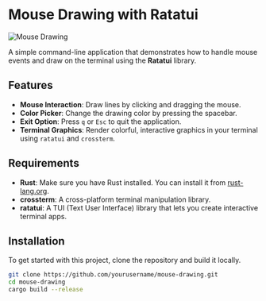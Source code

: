 # Mouse Drawing with Ratatui

![Mouse Drawing](https://img.shields.io/badge/Made%20with-Ratatui-blue?style=flat-square)

A simple command-line application that demonstrates how to handle mouse events and draw on the terminal using the **Ratatui** library.

## Features

- **Mouse Interaction**: Draw lines by clicking and dragging the mouse.
- **Color Picker**: Change the drawing color by pressing the spacebar.
- **Exit Option**: Press `q` or `Esc` to quit the application.
- **Terminal Graphics**: Render colorful, interactive graphics in your terminal using `ratatui` and `crossterm`.

## Requirements

- **Rust**: Make sure you have Rust installed. You can install it from [rust-lang.org](https://www.rust-lang.org/).
- **crossterm**: A cross-platform terminal manipulation library.
- **ratatui**: A TUI (Text User Interface) library that lets you create interactive terminal apps.

## Installation

To get started with this project, clone the repository and build it locally.

```bash
git clone https://github.com/yourusername/mouse-drawing.git
cd mouse-drawing
cargo build --release
